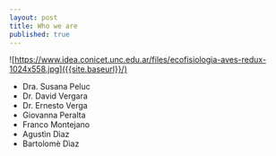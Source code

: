 ```yaml
---
layout: post
title: Who we are
published: true
---
```

![https://www.idea.conicet.unc.edu.ar/files/ecofisiologia-aves-redux-1024x558.jpg]({{site.baseurl}}/)

- Dra. Susana Peluc 
- Dr. David Vergara
- Dr. Ernesto Verga
- Giovanna Peralta
- Franco Montejano
- Agustìn Dìaz
- Bartolomè Dìaz

